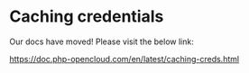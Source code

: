 # Caching credentials

Our docs have moved! Please visit the below link:

https://doc.php-opencloud.com/en/latest/caching-creds.html
